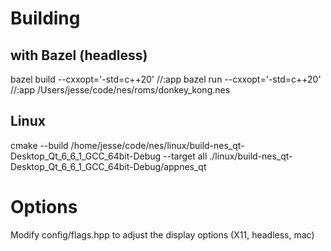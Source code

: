 # Building

## with Bazel (headless)

bazel build --cxxopt='-std=c++20' //:app
bazel run --cxxopt='-std=c++20' //:app /Users/jesse/code/nes/roms/donkey_kong.nes

## Linux

cmake --build /home/jesse/code/nes/linux/build-nes_qt-Desktop_Qt_6_6_1_GCC_64bit-Debug --target all
./linux/build-nes_qt-Desktop_Qt_6_6_1_GCC_64bit-Debug/appnes_qt

# Options

Modify config/flags.hpp to adjust the display options (X11, headless, mac)